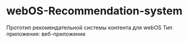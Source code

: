 # webOS-Recommendation-system
Прототип рекомендательной системы контента для webOS
Тип приложения: веб-приложение